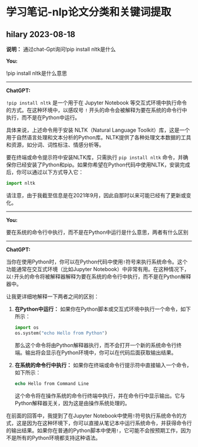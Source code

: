 # 学习笔记-nlp论文分类和关键词提取
## hilary 2023-08-18
**说明：** 通过chat-Gpt询问!pip install nltk是什么

**You:**

!pip install nltk是什么意思

* * *

**ChatGPT:**

`!pip install nltk` 是一个用于在 Jupyter Notebook 等交互式环境中执行命令的方式。在这种环境中，以感叹号 `!` 开头的命令会被解释为要在系统的命令行中执行，而不是在Python中运行。

具体来说，上述命令用于安装 NLTK（Natural Language Toolkit）库，这是一个用于自然语言处理和文本分析的Python库。NLTK提供了各种处理文本数据的工具和资源，如分词、词性标注、情感分析等。

要在终端或命令提示符中安装NLTK库，只需执行 `pip install nltk` 命令，并确保你已经安装了Python和pip。如果你希望在Python代码中使用NLTK，安装完成后，你可以通过以下方式导入它：

```python
import nltk
```

请注意，由于我截至信息是在2021年9月，因此自那时以来可能已经有了更新或变化。

* * *

**You:**

要在系统的命令行中执行，而不是在Python中运行是什么意思，两者有什么区别

* * *

**ChatGPT:**

当你在使用Python时，你可以在Python代码中使用`!`符号来执行系统命令。这个功能通常在交互式环境（比如Jupyter Notebook）中非常有用。在这种情况下，以`!`开头的命令将被解释器解释为要在系统的命令行中执行，而不是在Python解释器中。

让我更详细地解释一下两者之间的区别：

1. **在Python中运行：** 如果你在Python脚本或交互式环境中执行一个命令，如下所示：
    
    ```python
    import os
    os.system("echo Hello from Python")
    ```
    
    那么这个命令将由Python解释器执行，而不会打开一个新的系统命令行终端。输出将会显示在Python环境中，你可以在代码后面获取输出结果。
    
2. **在系统的命令行中执行：** 如果你在终端或命令行提示符中直接输入一个命令，如下所示：
    
    ```php
    echo Hello from Command Line
    ```
    
    这个命令将在操作系统的命令行终端中执行，并在命令行中显示输出。它与Python解释器无关，因为这是由操作系统处理的。
    

在前面的回答中，我提到了在Jupyter Notebook中使用`!`符号执行系统命令的方式，这是因为在这种环境下，你可以直接从笔记本中运行系统命令，并获得命令行的输出结果。如果你在普通的Python脚本中使用`!`，它可能不会按预期工作，因为不是所有的Python环境都支持这种语法。
